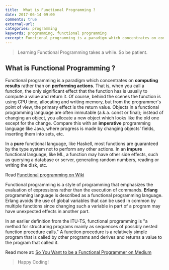```yaml
---
title:  What is Functional Programming ?
date: 2017-06-14 09:00
comments: true
external-url:
categories: programming
keywords: programming, functional programming
excerpt: Functional programming is a paradigm which concentrates on computing results rather than on performing actions.
---
```

>Learning Functional Programming takes a while. So be patient.

## What is Functional Programming ?

Functional programming is a paradigm which concentrates on **computing results** rather than on **performing actions**.  That is, when you call a function, the only significant effect that the function has is usually to compute a value and return it. Of course, behind the scenes the function is using CPU time, allocating and writing memory, but from the programmer's point of view, the primary effect is the return value.  Objects in a functional programming language are often immutable (a.k.a. const or final); instead of changing an object, you allocate a new object which looks like the old one except for the change.  Compare this with an **imperative** programming language like Java, where progress is made by changing objects' fields, inserting them into sets, etc.

In a **pure** functional language, like Haskell, most functions are guaranteed by the type system not to perform any other actions.  In an **impure** functional language, like ML, a function may have other side effects, such as querying a database or server, generating random numbers, reading or writing the disk, etc.

Read [Functional programming on Wiki](https://en.wikipedia.org/wiki/Functional_programming)

Functional programming is a style of programming that emphasizes the evaluation of expressions rather than the execution of commands. **Erlang** programming language is described as a functional programming language. Erlang avoids the use of global variables that can be used in common by multiple functions since changing such a variable in part of a program may have unexpected effects in another part.

In an earlier definition from the ITU-TS, functional programming is "a method for structuring programs mainly as sequences of possibly nested function procedure calls." A function procedure is a relatively simple program that is called by other programs and derives and returns a value to the program that called it.

Read more at: [So You Want to be a Functional Programmer on Medium](https://medium.com/@cscalfani/so-you-want-to-be-a-functional-programmer-part-1-1f15e387e536)

>Happy Coding!


